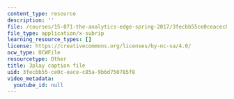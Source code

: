 ```yaml
---
content_type: resource
description: ''
file: /courses/15-071-the-analytics-edge-spring-2017/3fecbb55ce0ceacec85a9b6d750785f8_Goo1EUY-Y8M.srt
file_type: application/x-subrip
learning_resource_types: []
license: https://creativecommons.org/licenses/by-nc-sa/4.0/
ocw_type: OCWFile
resourcetype: Other
title: 3play caption file
uid: 3fecbb55-ce0c-eace-c85a-9b6d750785f8
video_metadata:
  youtube_id: null
---
```

